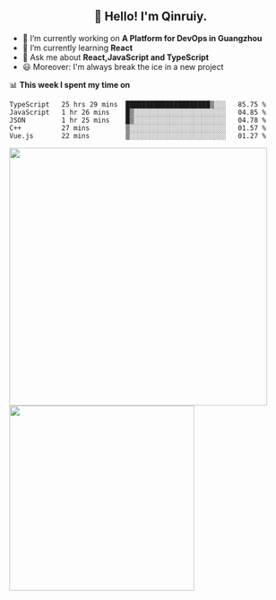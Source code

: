 <h2 align="center">👋 Hello! I'm Qinruiy.</h2>


- 🔭 I’m currently working on **A Platform for DevOps in Guangzhou**
- 🌱 I’m currently learning **React**
- 💬 Ask me about **React,JavaScript and TypeScript**
- 😃 Moreover: I'm always break the ice in a new project

📊 **This week I spent my time on**

<!--START_SECTION:waka-->
```text
TypeScript   25 hrs 29 mins  █████████████████████▒░░░   85.75 % 
JavaScript   1 hr 26 mins    █▒░░░░░░░░░░░░░░░░░░░░░░░   04.85 % 
JSON         1 hr 25 mins    █▒░░░░░░░░░░░░░░░░░░░░░░░   04.78 % 
C++          27 mins         ▒░░░░░░░░░░░░░░░░░░░░░░░░   01.57 % 
Vue.js       22 mins         ▒░░░░░░░░░░░░░░░░░░░░░░░░   01.27 % 
```
<!--END_SECTION:waka-->

<p>
<img align="left" width="460" src="https://github-readme-stats.vercel.app/api?username=Qinruiy&custom_title=Qrinruiy's Github Stats&theme=graywhite&hide_border=true"/> <img align="left" width="330" src="https://github-readme-stats.vercel.app/api/top-langs/?username=Qinruiy&layout=compact&theme=graywhite&hide_border=true"/>
</p>
